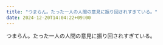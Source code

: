 ```yaml
---
title: "つまらん。たった一人の人間の意見に振り回されすぎている。"
date: 2024-12-20T14:04:22+09:00
---
```

つまらん。たった一人の人間の意見に振り回されすぎている。
